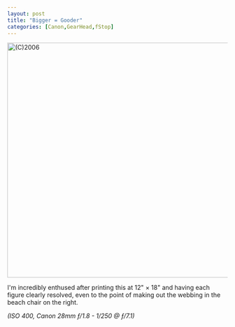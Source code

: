 ```yaml
---
layout: post
title: "Bigger = Gooder"
categories: [Canon,GearHead,fStop]
---
```

<img title="(C)2006" src="http://www.botzilla.com/blog/pix2006/IMG_6393.jpg" width="807" height="538" border="0" />

I'm incredibly enthused after printing this at 12" &#215; 18" and having each figure clearly resolved, even to the point of making out the webbing in the beach chair on the right.

<i>(ISO 400, Canon 28mm &#402;/1.8 - 1/250 @ &#402;/7.1)</i>

<!--more-->

